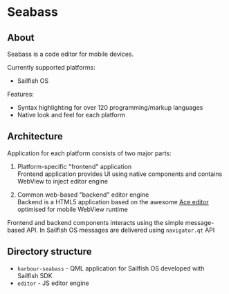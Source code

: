 # Seabass

## About

Seabass is a code editor for mobile devices.

Currently supported platforms:

* Sailfish OS

Features:
* Syntax highlighting for over 120 programming/markup languages
* Native look and feel for each platform

## Architecture

Application for each platform consists of two major parts:

1. Platform-specific "frontend" application  
    Frontend application provides UI using native components and contains WebView to inject editor engine

1. Common web-based "backend" editor engine  
    Backend is a HTML5 application based on the awesome [Ace editor](https://github.com/ajaxorg/ace) optimised for mobile WebView runtime 

Frontend and backend components interacts using the simple message-based API.
In Sailfish OS messages are delivered using `navigator.qt` API

## Directory structure

* `harbour-seabass` - QML application for Sailfish OS developed with Sailfish SDK
* `editor` - JS editor engine
